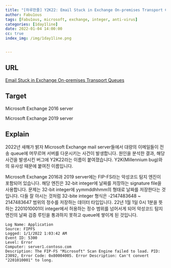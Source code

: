 ```yaml
---
title: "[하루한줄] Y2K22: Email Stuck in Exchange On-premises Transport Queues"
author: Fabu1ous
tags: [Fabu1ous, microsoft, exchange, integer, anti-virus]
categories: [1day1line]
date: 2022-01-04 14:00:00
cc: true
index_img: /img/1day1line.png


---
```




## URL

[Email Stuck in Exchange On-premises Transport Queues](https://techcommunity.microsoft.com/t5/exchange-team-blog/email-stuck-in-exchange-on-premises-transport-queues/ba-p/3049447)



## **Target**

Microsoft Exchange 2016 server

Microsoft Exchange 2019 server



## **Explain**

2022년 새해가 밝자 Microsoft Exchange mail server들에서 대량의 이메일들이 전송 queue에 머무르며 서버를 다운시키는 사건이 발생합니다. 원인을 분석한 결과, 해당 사건을 발생시킨 버그에 Y2K22라는 이름이 붙여졌습니다. Y2K(Millennium bug)와의 유사성 때문에 붙여진 이름입니다.

Microsoft Exchange 2016과 2019 server에는 FIP-FS라는 악성코드 탐지 엔진이 포함되어 있습니다. 해당 엔진은 32-bit integer에 날짜를 저장하는 signature file을 사용합니다. 문제는 32-bit integer에 yymmddhhmm의 형태로 날짜를 저장한다는 것입니다. 다들 잘 아시는 것처럼 32-bite integer 형식은 -2147483648 ~ 2147483647 범위의 정수를 저장하는 데이터 타입입니다. 22년 1월 1일 0시 1분을 뜻하는 2201010001이 integer에서 허용하는 정수 범위를 넘어서게 되어 악성코드 탐지 엔진의 날짜 검증 루틴을 통과하지 못하고 queue에 쌓이게 된 것입니다.

```
Log Name: Application 
Source: FIPFS 
Logged: 1/1/2022 1:03:42 AM 
Event ID: 5300 
Level: Error 
Computer: server1.contoso.com
Description: The FIP-FS "Microsoft" Scan Engine failed to load. PID: 23092, Error Code: 0x80004005. Error Description: Can't convert "2201010001" to long.
```

